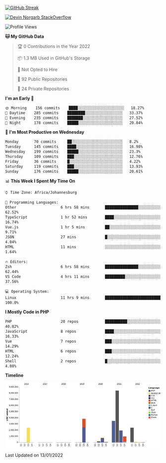 
[![GitHub Streak](http://github-readme-streak-stats.herokuapp.com?user=DevinNorgarb&date_format=M%20j%5B%2C%20Y%5D)](https://git.io/streak-stats)


[![Devin Norgarb StackOverflow](https://github-readme-stackoverflow.vercel.app/?userID=4993755)](https://stackoverflow.com/users/4993755/devin-norgarb)

<!--START_SECTION:waka-->
![Profile Views](http://img.shields.io/badge/Profile%20Views-41-blue)

**🐱 My GitHub Data** 

> 🏆 0 Contributions in the Year 2022
 > 
> 📦 1.3 MB Used in GitHub's Storage 
 > 
> 🚫 Not Opted to Hire
 > 
> 📜 92 Public Repositories 
 > 
> 🔑 24 Private Repositories  
 > 
**I'm an Early 🐤** 

```text
🌞 Morning    156 commits    ████░░░░░░░░░░░░░░░░░░░░░   18.27% 
🌆 Daytime    285 commits    ████████░░░░░░░░░░░░░░░░░   33.37% 
🌃 Evening    235 commits    ███████░░░░░░░░░░░░░░░░░░   27.52% 
🌙 Night      178 commits    █████░░░░░░░░░░░░░░░░░░░░   20.84%

```
📅 **I'm Most Productive on Wednesday** 

```text
Monday       70 commits     ██░░░░░░░░░░░░░░░░░░░░░░░   8.2% 
Tuesday      145 commits    ████░░░░░░░░░░░░░░░░░░░░░   16.98% 
Wednesday    199 commits    █████░░░░░░░░░░░░░░░░░░░░   23.3% 
Thursday     109 commits    ███░░░░░░░░░░░░░░░░░░░░░░   12.76% 
Friday       36 commits     █░░░░░░░░░░░░░░░░░░░░░░░░   4.22% 
Saturday     119 commits    ███░░░░░░░░░░░░░░░░░░░░░░   13.93% 
Sunday       176 commits    █████░░░░░░░░░░░░░░░░░░░░   20.61%

```


📊 **This Week I Spent My Time On** 

```text
⌚︎ Time Zone: Africa/Johannesburg

💬 Programming Languages: 
Other                    6 hrs 58 mins       ███████████████░░░░░░░░░░   62.52% 
TypeScript               1 hr 52 mins        ████░░░░░░░░░░░░░░░░░░░░░   16.74% 
Vue.js                   1 hr 5 mins         ██░░░░░░░░░░░░░░░░░░░░░░░   9.71% 
JSON                     27 mins             █░░░░░░░░░░░░░░░░░░░░░░░░   4.04% 
HTML                     11 mins             ░░░░░░░░░░░░░░░░░░░░░░░░░   1.64%

🔥 Editors: 
Zsh                      6 hrs 58 mins       ███████████████░░░░░░░░░░   62.44% 
VS Code                  4 hrs 11 mins       █████████░░░░░░░░░░░░░░░░   37.56%

💻 Operating System: 
Linux                    11 hrs 9 mins       █████████████████████████   100.0%

```

**I Mostly Code in PHP** 

```text
PHP                      20 repos            ██████████░░░░░░░░░░░░░░░   40.82% 
JavaScript               8 repos             ████░░░░░░░░░░░░░░░░░░░░░   16.33% 
Vue                      7 repos             ███░░░░░░░░░░░░░░░░░░░░░░   14.29% 
HTML                     6 repos             ███░░░░░░░░░░░░░░░░░░░░░░   12.24% 
Shell                    2 repos             █░░░░░░░░░░░░░░░░░░░░░░░░   4.08%

```


**Timeline**

![Chart not found](https://raw.githubusercontent.com/DevinNorgarb/DevinNorgarb/main/charts/bar_graph.png) 


 Last Updated on 13/01/2022
<!--END_SECTION:waka-->

